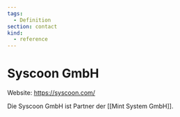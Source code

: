 ```yaml
---
tags:
  - Definition
section: contact
kind:
  - reference
---
```


# Syscoon GmbH

Website: <https://syscoon.com/>

Die Syscoon GmbH ist Partner der [[Mint System GmbH]].
